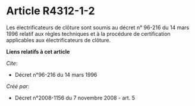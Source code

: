 # Article R4312-1-2

Les électrificateurs de clôture sont soumis au décret n° 96-216 du 14 mars 1996 relatif aux règles techniques et à la
procédure de certification applicables aux électrificateurs de clôture.

**Liens relatifs à cet article**

_Cite_:

  - Décret n°96-216 du 14 mars 1996

_Créé par_:

  - Décret n°2008-1156 du 7 novembre 2008 - art. 5

